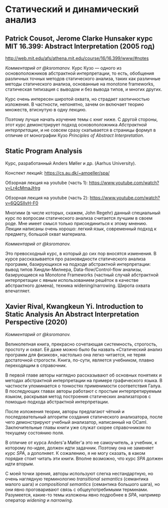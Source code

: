 # Статический и динамический анализ

## Patrick Cousot, Jerome Clarke Hunsaker курс MIT 16.399: Abstract Interpretation (2005 год)

http://web.mit.edu/afs/athena.mit.edu/course/16/16.399/www/#notes

_Комментарий от @ksromanov._
Курс Кузо — одного из основоположников абстрактной интерпретации, то есть,
обобщения различных точных методов статического анализа, таких как различные
методы статического анализа, основанные на monotone frameworks, статическая
типизация с выводом и без вывода типов, и многих других.

Курс очень интересен широтой охвата, но страдает хаотичностью изложения.
В частности, непонятно, зачем он включает теорию множеств, втиснутую в
одну лекцию.

Поэтому лучше начать изучение темы с книг ниже. С другой стороны,
этот курс демонстрирует подход основоположника _Абстрактной интерпретации_,
и не совсем сразу скатывается в страницы формул в отличие от монографии
Кузо _Principles of Abstract Interpretation_.

## Static Program Analysis
Курс, разработанный Anders Møller и др. (Aarhus University).

Конспект лекций: https://cs.au.dk/~amoeller/spa/

Обзорная лекция на youtube (часть 1): https://www.youtube.com/watch?v=Lr4cMmaJHrg

Обзорная лекция на youtube (часть 2): https://www.youtube.com/watch?v=6QQSIIvH-F0

Многими (в числе которых, скажем, John Regehr) данный специальный курс по вопросам статического анализа считается лучшим в своем роде. Мне имеет смысл только присоединиться к этому мнению. Лекции написаны очень хорошо: легкий язык, современный подход к предмету, большой охват материала.

_Комментарий от @ksromanov._

Это превосходный курс, в который до сих пор вносятся изменения. В курсе рассказывается
про разновидности статического анализа программ, базирующихся на подходе абстрактной интерпретации:
вывод типов Хиндли-Милнера, Data-flow/Control-flow анализы, базирующиеся на Monotone Frameworks (частный
случай абстрактной интерпретации с явным использованием решёток в качестве абстрактного домена),
техника widening/narrowing. Широта охвата впечатляет.

## Xavier Rival, Kwangkeun Yi. Introduction to Static Analysis An Abstract Interpretation Perspective (2020)

_Комментарий от @ksromanov._

Великолепная книга, прекрасно сочетающая системность, строгость, простоту и охват.
Её даже можно было бы назвать «Статический анализ программ для физиков», настолько она легко
читается, не теряя достаточной строгости. Книга, по-сути, является учебником, плавно
переходящим в справочник.

В первой главе авторы наглядно рассказывают об основных
понятиях и методах абстрактной интерпретации на примере графического языка. В частности
упоминается о тонкостях применимости соответствия Галуа. В последующих главах авторы
работают с простым интерпретируемым языком, раскрывая метод построения статических
анализаторов с помощью подхода абстрактной интерпретации.

После изложения теории, авторы предлагают чёткий и последовательный алгоритм создания
статического анализатора, после чего демонстрируют учебный анализатор, написанный на OCaml.
Заключительные главы книги уже служат скорее справочником по текущему состоянию поля.

В отличие от курса Anders'а Møller'а это не самоучитель, а учебник, к которому по-идее,
должен идти задачник. Поэтому она не заменяет курс _SPA_, а дополняет. К сожалению,
я не могу сказать, в каком порядке стоит читать эти книги. Вполне возможно, что
курс _SPA_ должен идти вторым.

С моей точки зрения, авторы используют слегка нестандартную, но очень наглядную терминологию
_transitional semantics_ (семантика малого шага) и _compositional semantics_ (семантика большого шага),
но они явно проговаривают связь с общеупотребимыми терминами. Разумеется, какие-то темы
изложены явно подробнее в _SPA_, например оператор _widening_ и _narrowing_.
